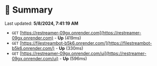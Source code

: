# 📖 Summary
Last updated: **5/8/2024, 7:41:19 AM**

- `GET` [https://restreamer-09gx.onrender.com](https://restreamer-09gx.onrender.com) - **Up** (419ms)
- `GET` [https://filestreambot-b5k6.onrender.com/](https://filestreambot-b5k6.onrender.com/) - **Up** (330ms)
- `GET` [https://restreamer-09gx.onrender.com/ui](https://restreamer-09gx.onrender.com/ui) - **Up** (596ms)
